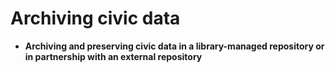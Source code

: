 # Archiving civic data

* **Archiving and preserving civic data in a library-managed repository or in partnership with an external repository**

